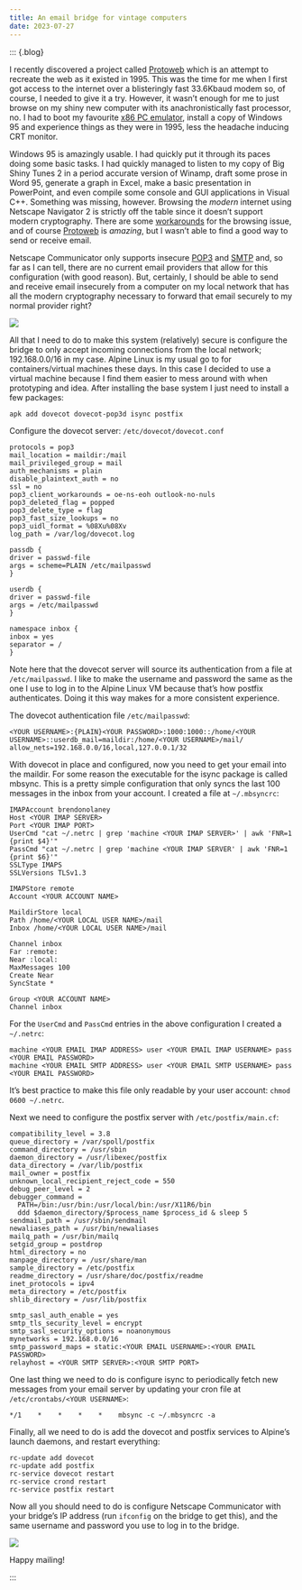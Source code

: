 ```yaml
---
title: An email bridge for vintage computers
date: 2023-07-27
---
```


::: {.blog}

I recently discovered a project called [Protoweb][protoweb] which is an attempt
to recreate the web as it existed in 1995. This was the time for me when I first
got access to the internet over a blisteringly fast 33.6Kbaud modem so, of
course, I needed to give it a try. However, it wasn’t enough for me to just
browse on my shiny new computer with its anachronistically fast processor, no. I
had to boot my favourite [x86 PC emulator][86box], install a copy of Windows 95
and experience things as they were in 1995, less the headache inducing CRT
monitor.

Windows 95 is amazingly usable. I had quickly put it through its paces doing
some basic tasks. I had quickly managed to listen to my copy of Big Shiny Tunes
2 in a period accurate version of Winamp, draft some prose in Word 95, generate
a graph in Excel, make a basic presentation in PowerPoint, and even compile some
console and GUI applications in Visual C++. Something was missing, however.
Browsing the *modern* internet using Netscape Navigator 2 is strictly off the
table since it doesn’t support modern cryptography. There are some
[workarounds][frogfind] for the browsing issue, and of course
[Protoweb][protoweb] is *amazing*, but I wasn’t able to find a good way to send
or receive email.

Netscape Communicator only supports insecure [POP3][pop3] and [SMTP][smtp] and,
so far as I can tell, there are no current email providers that allow for this
configuration (with good reason). But, certainly, I should be able to send and
receive email insecurely from a computer on my local network that has all the
modern cryptography necessary to forward that email securely to my normal
provider right?

![](../img/2023-07-27-01.png)

All that I need to do to make this system (relatively) secure is configure the
bridge to only accept incoming connections from the local network;
192.168.0.0/16 in my case. Alpine Linux is my usual go to for containers/virtual
machines these days. In this case I decided to use a virtual machine because I
find them easier to mess around with when prototyping and idea. After installing
the base system I just need to install a few packages:

```bash
apk add dovecot dovecot-pop3d isync postfix
```

Configure the dovecot server: `/etc/dovecot/dovecot.conf`

```
protocols = pop3
mail_location = maildir:/mail
mail_privileged_group = mail
auth_mechanisms = plain
disable_plaintext_auth = no
ssl = no
pop3_client_workarounds = oe-ns-eoh outlook-no-nuls
pop3_deleted_flag = popped
pop3_delete_type = flag
pop3_fast_size_lookups = no
pop3_uidl_format = %08Xu%08Xv
log_path = /var/log/dovecot.log

passdb {
driver = passwd-file
args = scheme=PLAIN /etc/mailpasswd
}

userdb {
driver = passwd-file
args = /etc/mailpasswd
}

namespace inbox {
inbox = yes
separator = /
}
```

Note here that the dovecot server will source its authentication from a file at
`/etc/mailpasswd`. I like to make the username and password the same as the one
I use to log in to the Alpine Linux VM because that’s how postfix authenticates.
Doing it this way makes for a more consistent experience.

The dovecot authentication file `/etc/mailpasswd`:

```
<YOUR USERNAME>:{PLAIN}<YOUR PASSWORD>:1000:1000::/home/<YOUR USERNAME>::userdb_mail=maildir:/home/<YOUR USERNAME>/mail/ allow_nets=192.168.0.0/16,local,127.0.0.1/32
```

With dovecot in place and configured, now you need to get your email into the
maildir. For some reason the executable for the isync package is called mbsync.
This is a pretty simple configuration that only syncs the last 100 messages in
the inbox from your account. I created a file at `~/.mbsyncrc`:

```
IMAPAccount brendonolaney
Host <YOUR IMAP SERVER>
Port <YOUR IMAP PORT>
UserCmd "cat ~/.netrc | grep 'machine <YOUR IMAP SERVER>' | awk 'FNR=1 {print $4}'"
PassCmd "cat ~/.netrc | grep 'machine <YOUR IMAP SERVER' | awk 'FNR=1 {print $6}'"
SSLType IMAPS
SSLVersions TLSv1.3

IMAPStore remote
Account <YOUR ACCOUNT NAME>

MaildirStore local
Path /home/<YOUR LOCAL USER NAME>/mail
Inbox /home/<YOUR LOCAL USER NAME>/mail

Channel inbox
Far :remote:
Near :local:
MaxMessages 100
Create Near
SyncState *

Group <YOUR ACCOUNT NAME>
Channel inbox
```

For the `UserCmd` and `PassCmd` entries in the above configuration I created a
`~/.netrc`:

```
machine <YOUR EMAIL IMAP ADDRESS> user <YOUR EMAIL IMAP USERNAME> pass <YOUR EMAIL PASSWORD>
machine <YOUR EMAIL SMTP ADDRESS> user <YOUR EMAIL SMTP USERNAME> pass <YOUR EMAIL PASSWORD>
```

It’s best practice to make this file only readable by your user account: `chmod
0600 ~/.netrc`.

Next we need to configure the postfix server with `/etc/postfix/main.cf`:

```
compatibility_level = 3.8
queue_directory = /var/spoll/postfix
command_directory = /usr/sbin
daemon_directory = /usr/libexec/postfix
data_directory = /var/lib/postfix
mail_owner = postfix
unknown_local_recipient_reject_code = 550
debug_peer_level = 2
debugger_command =
  PATH=/bin:/usr/bin:/usr/local/bin:/usr/X11R6/bin
  ddd $daemon_directory/$process_name $process_id & sleep 5
sendmail_path = /usr/sbin/sendmail
newaliases_path = /usr/bin/newaliases
mailq_path = /usr/bin/mailq
setgid_group = postdrop
html_directory = no
manpage_directory = /usr/share/man
sample_directory = /etc/postfix
readme_directory = /usr/share/doc/postfix/readme
inet_protocols = ipv4
meta_directory = /etc/postfix
shlib_directory = /usr/lib/postfix

smtp_sasl_auth_enable = yes
smtp_tls_security_level = encrypt
smtp_sasl_security_options = noanonymous
mynetworks = 192.168.0.0/16
smtp_password_maps = static:<YOUR EMAIL USERNAME>:<YOUR EMAIL PASSWORD>
relayhost = <YOUR SMTP SERVER>:<YOUR SMTP PORT>
```

One last thing we need to do is configure isync to periodically fetch new
messages from your email server by updating your cron file at
`/etc/crontabs/<YOUR USERNAME>`:

```
*/1    *    *    *    *    mbsync -c ~/.mbsyncrc -a
```

Finally, all we need to do is add the dovecot and postfix services to Alpine’s
launch daemons, and restart everything:

```
rc-update add dovecot
rc-update add postfix
rc-service dovecot restart
rc-service crond restart
rc-service postfix restart
```

Now all you should need to do is configure Netscape Communicator with your
bridge’s IP address (run `ifconfig` on the bridge to get this), and the same
username and password you use to log in to the bridge.

![](../img/2023-07-27-02.png)

Happy mailing!

:::

[protoweb]: https://protoweb.org
[86box]: https://86box.net
[frogfind]: http://frogfind.com
[pop3]: https://en.wikipedia.org/wiki/Post_Office_Protocol
[smtp]: https://en.wikipedia.org/wiki/Simple_Mail_Transfer_Protocol
